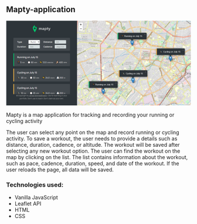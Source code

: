 <h2>Mapty-application</h2>
<img src="https://github.com/SabitovIlyar/Mapty-application/blob/main/img/Mapty%20App.png?raw=true">
<p>Mapty is a map application for tracking and recording your running or cycling activity<p>
<p>
  The user can select any point on the map and record running or cycling activity. To save a workout, the user needs to provide a  
details such as distance, duration, cadence, or altitude. The workout will be saved after selecting any new workout option. The user can find the workout on the map by clicking on the list. The list contains information about the workout, such as pace, cadence, duration, speed, and date of the workout. If the user reloads the page, all data will be saved.
</p>
<h3>Technologies used:</h3>
<ul>
  <li>Vanilla JavaScript</li>
  <li>Leaflet API</li>
  <li>HTML</li>
  <li>CSS</li>
</ul>

